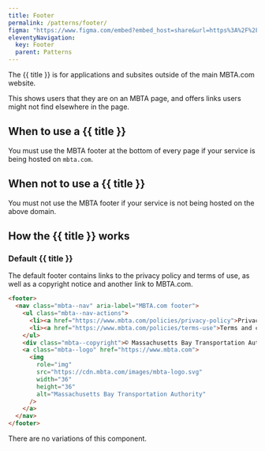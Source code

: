 ```yaml
---
title: Footer
permalink: /patterns/footer/
figma: "https://www.figma.com/embed?embed_host=share&url=https%3A%2F%2Fwww.figma.com%2Fdesign%2FIupfoRXJNItGDD8ZaZCxDz%2FDRAFT%253A-Rider-facing-Design-System%3Fnode-id%3D679-20&%26t%3DtmHlFMXSdzDGXYaK-1"
eleventyNavigation:
  key: Footer
  parent: Patterns
---
```


<p class="text-2xl">The {{ title }} is for applications and subsites outside of the main MBTA.com website.</p>

This shows users that they are on an MBTA page, and offers links users might not find elsewhere in the page.

## When to use a {{ title }}

You must use the MBTA footer at the bottom of every page if your service is being hosted on `mbta.com`.

## When not to use a {{ title }}

You must not use the MBTA footer if your service is not being hosted on the above domain.

## How the {{ title }} works

### Default {{ title }}

The default footer contains links to the privacy policy and terms of use, as well as a copyright notice and another link to MBTA.com.

```html
<footer>
  <nav class="mbta--nav" aria-label="MBTA.com footer">
    <ul class="mbta--nav-actions">
      <li><a href="https://www.mbta.com/policies/privacy-policy">Privacy</a></li>
      <li><a href="https://www.mbta.com/policies/terms-use">Terms and conditions</a></li>
    </ul>
    <div class="mbta--copyright">© Massachusetts Bay Transportation Authority, all rights reserved.</div>
    <a class="mbta--logo" href="https://www.mbta.com">
      <img 
        role="img"
        src="https://cdn.mbta.com/images/mbta-logo.svg"
        width="36"
        height="36"
        alt="Massachusetts Bay Transportation Authority"
      />
    </a>
  </nav>
</footer>
```

There are no variations of this component.
